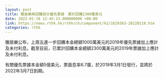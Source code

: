 ```yaml
---
layout: post
title: 雅居樂再回購部分優先票據　累計回購2300萬美元
date: 2022-01-18 12:45:13.000000000 +08:00
link: https://news.rthk.hk/rthk/ch/component/k2/1629363-20220118.htm
categories: rthk
---
```


雅居樂公布，上周五進一步回購本金總額1000萬美元的2019年優先票據加上應計及未付利息。截至目前，已累計回購本金總額2300萬美元的2019年票據加上應計及未付利息。

有關優先票據本金額5億美元，票面息率6.7厘，於2019年3月1日發行，並將於2022年3月7日到期。
